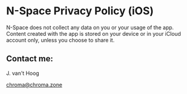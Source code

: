 # N-Space Privacy Policy (iOS)

N-Space does not collect any data on you or your usage of the app. Content created with the app is stored on your device or in your iCloud account only, unless you choose to share it.

## Contact me:

J. van't Hoog

chroma@chroma.zone
